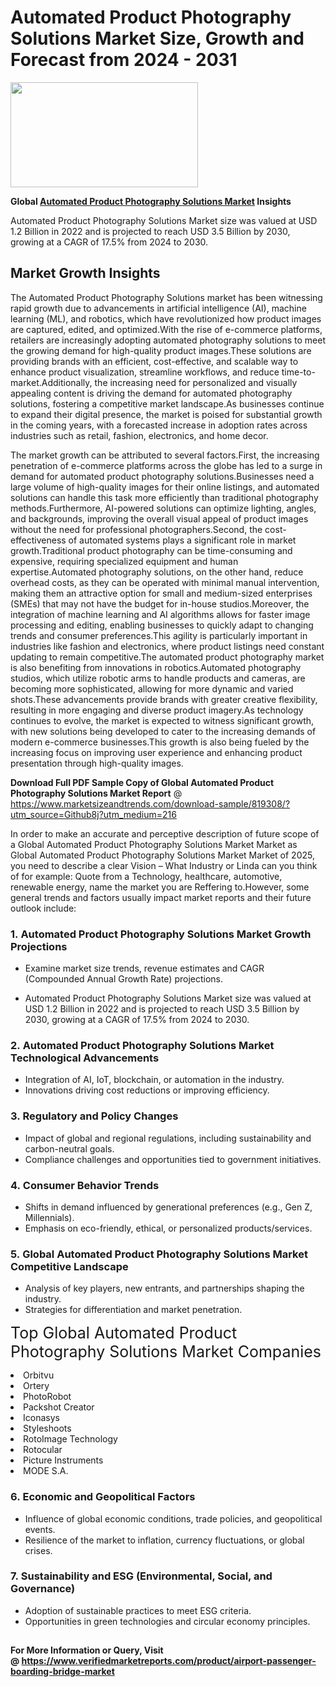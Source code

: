 <H1>Automated Product Photography Solutions Market Size, Growth and Forecast from 2024 - 2031</H1><img class="aligncenter size-medium wp-image-584254" src="https://thirdeyenews.in/wp-content/uploads/2024/09/Global-Market-Research-300x168.jpeg" alt="" width="300" height="168" /><p><strong>Global&nbsp;<a href="https://www.marketsizeandtrends.com/download-sample/819308/?utm_source=Github8j?utm_medium=216">Automated Product Photography Solutions Market</a> Insights</strong></p><p>Automated Product Photography Solutions Market size was valued at USD 1.2 Billion in 2022 and is projected to reach USD 3.5 Billion by 2030, growing at a CAGR of 17.5% from 2024 to 2030.</p><p><h2>Market Growth Insights</h2> <p>The Automated Product Photography Solutions market has been witnessing rapid growth due to advancements in artificial intelligence (AI), machine learning (ML), and robotics, which have revolutionized how product images are captured, edited, and optimized.With the rise of e-commerce platforms, retailers are increasingly adopting automated photography solutions to meet the growing demand for high-quality product images.These solutions are providing brands with an efficient, cost-effective, and scalable way to enhance product visualization, streamline workflows, and reduce time-to-market.Additionally, the increasing need for personalized and visually appealing content is driving the demand for automated photography solutions, fostering a competitive market landscape.As businesses continue to expand their digital presence, the market is poised for substantial growth in the coming years, with a forecasted increase in adoption rates across industries such as retail, fashion, electronics, and home decor.</p> <p>The market growth can be attributed to several factors.First, the increasing penetration of e-commerce platforms across the globe has led to a surge in demand for automated product photography solutions.Businesses need a large volume of high-quality images for their online listings, and automated solutions can handle this task more efficiently than traditional photography methods.Furthermore, AI-powered solutions can optimize lighting, angles, and backgrounds, improving the overall visual appeal of product images without the need for professional photographers.Second, the cost-effectiveness of automated systems plays a significant role in market growth.Traditional product photography can be time-consuming and expensive, requiring specialized equipment and human expertise.Automated photography solutions, on the other hand, reduce overhead costs, as they can be operated with minimal manual intervention, making them an attractive option for small and medium-sized enterprises (SMEs) that may not have the budget for in-house studios.Moreover, the integration of machine learning and AI algorithms allows for faster image processing and editing, enabling businesses to quickly adapt to changing trends and consumer preferences.This agility is particularly important in industries like fashion and electronics, where product listings need constant updating to remain competitive.The automated product photography market is also benefiting from innovations in robotics.Automated photography studios, which utilize robotic arms to handle products and cameras, are becoming more sophisticated, allowing for more dynamic and varied shots.These advancements provide brands with greater creative flexibility, resulting in more engaging and diverse product imagery.As technology continues to evolve, the market is expected to witness significant growth, with new solutions being developed to cater to the increasing demands of modern e-commerce businesses.This growth is also being fueled by the increasing focus on improving user experience and enhancing product presentation through high-quality images.</p> <p><span class=""><strong>Download Full PDF Sample Copy of Global Automated Product Photography Solutions Market Report</strong> @ <a href="https://www.marketsizeandtrends.com/download-sample/819308/?utm_source=Github8j?utm_medium=216" target="_blank">https://www.marketsizeandtrends.com/download-sample/819308/?utm_source=Github8j?utm_medium=216</a></span></p><p>In order to make an accurate and perceptive description of future scope of a Global&nbsp;Automated Product Photography Solutions Market Market as Global&nbsp;Automated Product Photography Solutions Market Market of 2025, you need to describe a clear Vision &ndash; What Industry or Linda can you think of for example: Quote from a Technology, healthcare, automotive, renewable energy, name the market you are Reffering to.However, some general trends and factors usually impact market reports and their future outlook include:</p><h3>1.&nbsp;<strong>Automated Product Photography Solutions Market Growth Projections</strong></h3><ul><li>Examine market size trends, revenue estimates and CAGR (Compounded Annual Growth Rate) projections.</li><li><p>Automated Product Photography Solutions Market size was valued at USD 1.2 Billion in 2022 and is projected to reach USD 3.5 Billion by 2030, growing at a CAGR of 17.5% from 2024 to 2030.</p></li></ul><h3>2.&nbsp;<strong>Automated Product Photography Solutions Market Technological Advancements</strong></h3><ul><li>Integration of AI, IoT, blockchain, or automation in the industry.</li><li>Innovations driving cost reductions or improving efficiency.</li></ul><h3>3.&nbsp;<strong>Regulatory and Policy Changes</strong></h3><ul><li>Impact of global and regional regulations, including sustainability and carbon-neutral goals.</li><li>Compliance challenges and opportunities tied to government initiatives.</li></ul><h3>4.&nbsp;<strong>Consumer Behavior Trends</strong></h3><ul><li>Shifts in demand influenced by generational preferences (e.g., Gen Z, Millennials).</li><li>Emphasis on eco-friendly, ethical, or personalized products/services.</li></ul><h3>5.&nbsp;<strong>Global Automated Product Photography Solutions Market Competitive Landscape</strong></h3><ul><li>Analysis of key players, new entrants, and partnerships shaping the industry.</li><li>Strategies for differentiation and market penetration.</li></ul><p data-pm-slice="1 1 []"><span style="color: inherit; font-family: inherit; font-size: 25px;">Top Global Automated Product Photography Solutions Market Companies</span></p><div class="" data-test-id=""><p><li>Orbitvu</li><li> Ortery</li><li> PhotoRobot</li><li> Packshot Creator</li><li> Iconasys</li><li> Styleshoots</li><li> RotoImage Technology</li><li> Rotocular</li><li> Picture Instruments</li><li> MODE S.A.</li></p></div><h3>6.&nbsp;<strong>Economic and Geopolitical Factors</strong></h3><ul><li>Influence of global economic conditions, trade policies, and geopolitical events.</li><li>Resilience of the market to inflation, currency fluctuations, or global crises.</li></ul><h3>7.&nbsp;<strong>Sustainability and ESG (Environmental, Social, and Governance)</strong></h3><ul><li>Adoption of sustainable practices to meet ESG criteria.</li><li>Opportunities in green technologies and circular economy principles.</li></ul><h2><strong style="font-size: 14px;">For More Information or Query, Visit @&nbsp;</strong><a style="background-color: #ffffff; font-size: 14px;" href="https://www.marketsizeandtrends.com/report/automated-product-photography-solutions-market/" target="_blank">https://www.verifiedmarketreports.com/product/airport-passenger-boarding-bridge-market</a></h2>